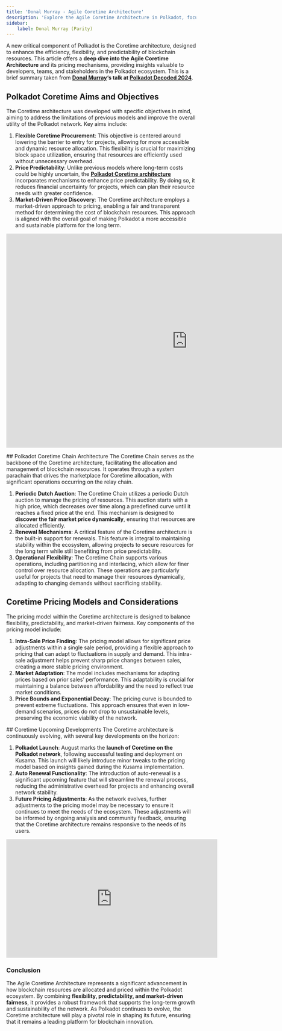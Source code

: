 ```yaml
---
title: 'Donal Murray - Agile Coretime Architecture'
description: 'Explore the Agile Coretime Architecture in Polkadot, focusing on flexible procurement, price predictability, and market-driven pricing.'
sidebar:
    label: Donal Murray (Parity)
---
```

A new critical component of Polkadot is the Coretime architecture, designed to enhance the efficiency, flexibility, and predictability of blockchain resources. This article offers a **deep dive into the Agile Coretime Architecture** and its pricing mechanisms, providing insights valuable to developers, teams, and stakeholders in the Polkadot ecosystem. This is a brief summary taken from **[Donal Murray](https://x.com/domuiri)‘s talk at [Polkadot Decoded 2024](https://dablock.com/web3-events/polkadot-decoded/)**.

## Polkadot Coretime Aims and Objectives
The Coretime architecture was developed with specific objectives in mind, aiming to address the limitations of previous models and improve the overall utility of the Polkadot network. Key aims include:
1. **Flexible Coretime Procurement**: This objective is centered around lowering the barrier to entry for projects, allowing for more accessible and dynamic resource allocation. This flexibility is crucial for maximizing block space utilization, ensuring that resources are efficiently used without unnecessary overhead.
2. **Price Predictability**: Unlike previous models where long-term costs could be highly uncertain, the [**Polkadot Coretime architecture**](https://dablock.com/guides/what-is-polkadot-agile-coretime/) incorporates mechanisms to enhance price predictability. By doing so, it reduces financial uncertainty for projects, which can plan their resource needs with greater confidence.
3. **Market-Driven Price Discovery**: The Coretime architecture employs a market-driven approach to pricing, enabling a fair and transparent method for determining the cost of blockchain resources. This approach is aligned with the overall goal of making Polkadot a more accessible and sustainable platform for the long term.

<iframe allowfullscreen="allowfullscreen" frameborder="0" height="569" src="https://docs.google.com/presentation/d/e/2PACX-1vQNt5zJLQDm3yOrJcAAvl8CyNTLWBGvjIK7uA2DeMDUsFN2Il-Y0OP8YpzqsBrWCYGVzQwo0RLIAZh-/embed?start=false&loop=false&delayms=60000" width="960"></iframe>

## Polkadot Coretime Chain Architecture
The Coretime Chain serves as the backbone of the Coretime architecture, facilitating the allocation and management of blockchain resources. It operates through a system parachain that drives the marketplace for Coretime allocation, with significant operations occurring on the relay chain.
1. **Periodic Dutch Auction**: The Coretime Chain utilizes a periodic Dutch auction to manage the pricing of resources. This auction starts with a high price, which decreases over time along a predefined curve until it reaches a fixed price at the end. This mechanism is designed to **discover the fair market price dynamically**, ensuring that resources are allocated efficiently.
2. **Renewal Mechanisms**: A critical feature of the Coretime architecture is the built-in support for renewals. This feature is integral to maintaining stability within the ecosystem, allowing projects to secure resources for the long term while still benefiting from price predictability.
3. **Operational Flexibility**: The Coretime Chain supports various operations, including partitioning and interlacing, which allow for finer control over resource allocation. These operations are particularly useful for projects that need to manage their resources dynamically, adapting to changing demands without sacrificing stability.

## Coretime Pricing Models and Considerations
The pricing model within the Coretime architecture is designed to balance flexibility, predictability, and market-driven fairness. Key components of the pricing model include:

1. **Intra-Sale Price Finding**: The pricing model allows for significant price adjustments within a single sale period, providing a flexible approach to pricing that can adapt to fluctuations in supply and demand. This intra-sale adjustment helps prevent sharp price changes between sales, creating a more stable pricing environment.
2. **Market Adaptation**: The model includes mechanisms for adapting prices based on prior sales’ performance. This adaptability is crucial for maintaining a balance between affordability and the need to reflect true market conditions.
3. **Price Bounds and Exponential Decay**: The pricing curve is bounded to prevent extreme fluctuations. This approach ensures that even in low-demand scenarios, prices do not drop to unsustainable levels, preserving the economic viability of the network.

## Coretime Upcoming Developments
The Coretime architecture is continuously evolving, with several key developments on the horizon:
1. **Polkadot Launch**: August marks the **launch of Coretime on the Polkadot network**, following successful testing and deployment on Kusama. This launch will likely introduce minor tweaks to the pricing model based on insights gained during the Kusama implementation.
2. **Auto Renewal Functionality**: The introduction of auto-renewal is a significant upcoming feature that will streamline the renewal process, reducing the administrative overhead for projects and enhancing overall network stability.
3. **Future Pricing Adjustments**: As the network evolves, further adjustments to the pricing model may be necessary to ensure it continues to meet the needs of the ecosystem. These adjustments will be informed by ongoing analysis and community feedback, ensuring that the Coretime architecture remains responsive to the needs of its users.

<iframe allowfullscreen="allowfullscreen" frameborder="0" height="315" src="https://www.youtube.com/embed/gPW4QygdsTU?si=kEK6RqLK-uzC_AI0" title="YouTube video player" width="560"></iframe>

### Conclusion
The Agile Coretime Architecture represents a significant advancement in how blockchain resources are allocated and priced within the Polkadot ecosystem. By combining **flexibility, predictability, and market-driven fairness**, it provides a robust framework that supports the long-term growth and sustainability of the network. As Polkadot continues to evolve, the Coretime architecture will play a pivotal role in shaping its future, ensuring that it remains a leading platform for blockchain innovation.